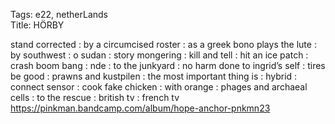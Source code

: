 Tags: e22, netherLands  
Title: HÖRBY  
  
stand corrected : by a circumcised roster : as a greek bono plays the lute : by southwest : o sudan : story mongering : kill and tell : hit an ice patch : crash boom bang : nde : to the junkyard : no harm done to ingrid’s self : tires be good : prawns and kustpilen : the most important thing is : hybrid : connect sensor : cook fake chicken : with orange : phages and archaeal cells : to the rescue : british tv : french tv  
<https://pinkman.bandcamp.com/album/hope-anchor-pnkmn23>  
